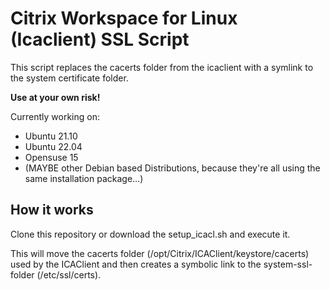 # Citrix Workspace for Linux (Icaclient) SSL Script 

This script replaces the cacerts folder from the icaclient with a symlink to the system certificate folder.

**Use at your own risk!**

Currently working on:

- Ubuntu 21.10
- Ubuntu 22.04
- Opensuse 15
- (MAYBE other Debian based Distributions, because they're all using the same installation package...)

## How it works

Clone this repository or download the setup_icacl.sh and execute it.

This will move the cacerts folder (/opt/Citrix/ICAClient/keystore/cacerts) used by the ICAClient and then creates a symbolic link to the system-ssl-folder (/etc/ssl/certs).
